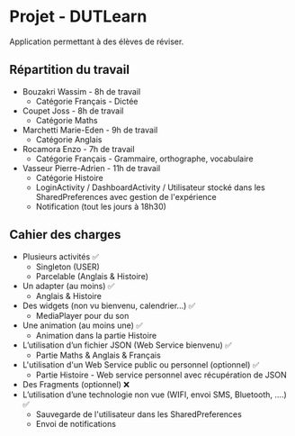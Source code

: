 # Projet - DUTLearn

Application permettant à des élèves de réviser.

## Répartition du travail

- Bouzakri Wassim - 8h de travail
    - Catégorie Français - Dictée
- Coupet Joss - 8h de travail
    - Catégorie Maths
- Marchetti Marie-Eden - 9h de travail 
    - Catégorie Anglais
- Rocamora Enzo - 7h de travail
    - Catégorie Français - Grammaire, orthographe, vocabulaire
- Vasseur Pierre-Adrien - 11h de travail
    - Catégorie Histoire
    - LoginActivity / DashboardActivity / Utilisateur stocké dans les SharedPreferences avec gestion de l'expérience
    - Notification (tout les jours à 18h30)

## Cahier des charges

- Plusieurs activités ✅
    - Singleton (USER)
    - Parcelable (Anglais & Histoire)
- Un adapter (au moins) ✅
    - Anglais & Histoire
- Des widgets  (non vu bienvenu, calendrier...) ✅
    - MediaPlayer pour du son
- Une animation (au moins une) ✅
    - Animation dans la partie Histoire 
- L’utilisation d’un fichier JSON (Web Service bienvenu) ✅
    - Partie Maths & Anglais & Français
- L'utilisation d'un Web Service public ou personnel (optionnel) ✅
    - Partie Histoire - Web service personnel avec récupération de JSON
- Des Fragments (optionnel) ❌
- L’utilisation d’une technologie non vue (WIFI, envoi SMS, Bluetooth, ….) ✅
    - Sauvegarde de l'utilisateur dans les SharedPreferences
    - Envoi de notifications